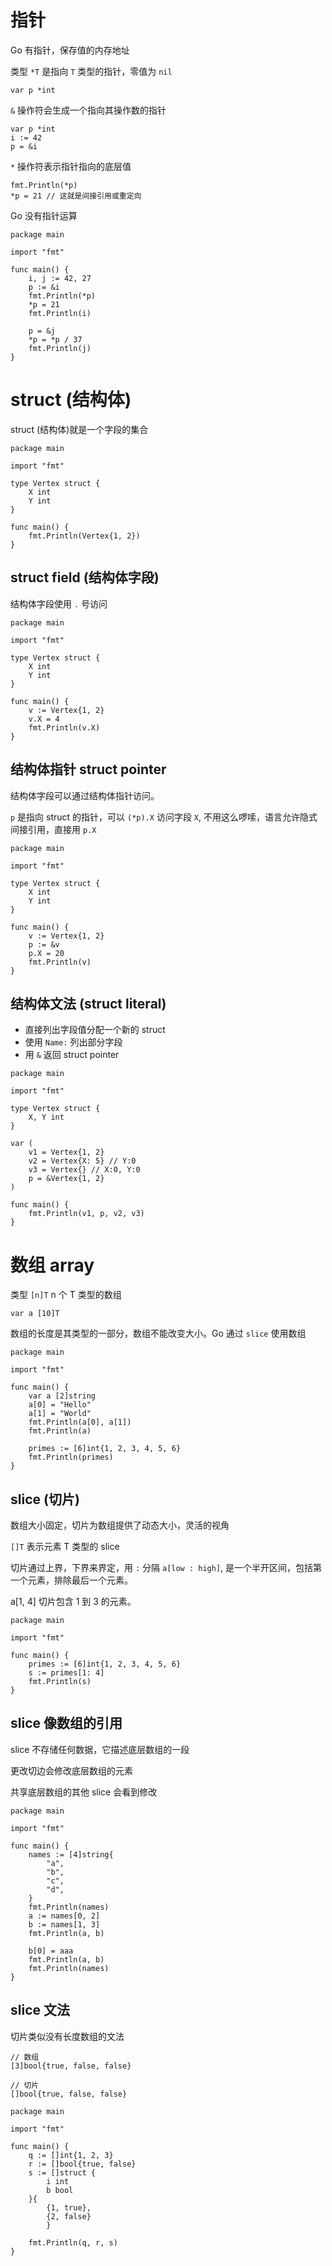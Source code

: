 # 指针
Go 有指针，保存值的内存地址

类型 `*T` 是指向 `T` 类型的指针，零值为 `nil`

`var p *int`

`&` 操作符会生成一个指向其操作数的指针

```
var p *int
i := 42
p = &i
```

`*` 操作符表示指针指向的底层值

```
fmt.Println(*p)
*p = 21 // 这就是间接引用或重定向
```

Go 没有指针运算

```
package main 

import "fmt"

func main() {
    i, j := 42, 27
    p := &i 
    fmt.Println(*p)
    *p = 21
    fmt.Println(i)

    p = &j
    *p = *p / 37
    fmt.Println(j)
}
```

# struct (结构体)
struct (结构体)就是一个字段的集合

```
package main

import "fmt"

type Vertex struct {
    X int
    Y int
}

func main() {
    fmt.Println(Vertex{1, 2})
}
```

## struct field (结构体字段)
结构体字段使用 `.` 号访问

```
package main 

import "fmt"

type Vertex struct {
    X int
    Y int
}

func main() {
    v := Vertex{1, 2}
    v.X = 4
    fmt.Println(v.X)
}
```

## 结构体指针 struct pointer
结构体字段可以通过结构体指针访问。

`p` 是指向 struct 的指针，可以 `(*p).X` 访问字段 `X`, 不用这么啰嗦，语言允许隐式间接引用，直接用 `p.X`

```
package main

import "fmt"

type Vertex struct {
    X int
    Y int
}

func main() {
    v := Vertex{1, 2}
    p := &v
    p.X = 20
    fmt.Println(v)
}
```

## 结构体文法 (struct literal)
* 直接列出字段值分配一个新的 struct
* 使用 `Name:` 列出部分字段
* 用 `&` 返回 struct pointer

```
package main

import "fmt"

type Vertex struct {
    X, Y int
}

var (
    v1 = Vertex{1, 2}
    v2 = Vertex{X: 5} // Y:0 
    v3 = Vertex{} // X:0, Y:0
    p = &Vertex{1, 2}
)

func main() {
    fmt.Println(v1, p, v2, v3)
}
```

# 数组 array
类型 `[n]T` n 个 T 类型的数组

```
var a [10]T
```

数组的长度是其类型的一部分，数组不能改变大小。Go 通过 `slice` 使用数组

```
package main

import "fmt"

func main() {
    var a [2]string
    a[0] = "Hello"
    a[1] = "World"
    fmt.Println(a[0], a[1])
    fmt.Println(a)

    primes := [6]int{1, 2, 3, 4, 5, 6}
    fmt.Println(primes)
}
```

## slice (切片)
数组大小固定，切片为数组提供了动态大小，灵活的视角

`[]T` 表示元素 T 类型的 slice

切片通过上界，下界来界定，用 `:` 分隔 `a[low : high]`, 是一个半开区间，包括第一个元素，排除最后一个元素。

a[1, 4] 切片包含 1 到 3 的元素。

```
package main

import "fmt"

func main() {
    primes := [6]int{1, 2, 3, 4, 5, 6}
    s := primes[1: 4]
    fmt.Println(s)
}
```

## slice 像数组的引用
slice 不存储任何数据，它描述底层数组的一段

更改切边会修改底层数组的元素

共享底层数组的其他 slice 会看到修改

```
package main

import "fmt"

func main() {
    names := [4]string{
        "a",
        "b",
        "c",
        "d",
    }
    fmt.Println(names)
    a := names[0, 2]
    b := names[1, 3]
    fmt.Println(a, b)

    b[0] = aaa
    fmt.Println(a, b)
    fmt.Println(names)
}
```

## slice 文法
切片类似没有长度数组的文法

```
// 数组
[3]bool{true, false, false}

// 切片
[]bool{true, false, false}
```

```
package main

import "fmt"

func main() {
    q := []int{1, 2, 3}
    r := []bool{true, false}
    s := []struct {
        i int
        b bool
    }{
        {1, true},
        {2, false}
        }

    fmt.Println(q, r, s)
}
```